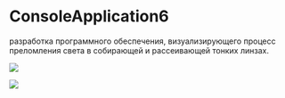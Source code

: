 # ConsoleApplication6

разработка программного обеспечения, визуализирующего процесс преломления света в собирающей и рассеивающей тонких линзах.

![](https://sun9-6.userapi.com/impg/rlYdpCbklE3hO_CJgFd2GIZNDzoWKzL_ekbBvA/i9IMSS85woU.jpg?size=974x638&quality=96&sign=7ca107084aa0a10415dbc76ca796a232&type=album)

![](https://sun9-29.userapi.com/impg/GtcAEaQuEeFxgMxYsyEkstmBSO7FQN6aU7c6Vg/btKXWI-o020.jpg?size=974x570&quality=96&sign=5c016670254bf720db6a7b66ef62ebb4&type=album)
